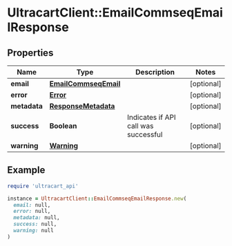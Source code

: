 # UltracartClient::EmailCommseqEmailResponse

## Properties

| Name | Type | Description | Notes |
| ---- | ---- | ----------- | ----- |
| **email** | [**EmailCommseqEmail**](EmailCommseqEmail.md) |  | [optional] |
| **error** | [**Error**](Error.md) |  | [optional] |
| **metadata** | [**ResponseMetadata**](ResponseMetadata.md) |  | [optional] |
| **success** | **Boolean** | Indicates if API call was successful | [optional] |
| **warning** | [**Warning**](Warning.md) |  | [optional] |

## Example

```ruby
require 'ultracart_api'

instance = UltracartClient::EmailCommseqEmailResponse.new(
  email: null,
  error: null,
  metadata: null,
  success: null,
  warning: null
)
```

